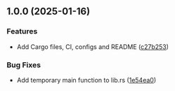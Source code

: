## 1.0.0 (2025-01-16)


### Features

* Add Cargo files, CI, configs and README ([c27b253](https://github.com/propeller-heads/tycho-execution/commit/c27b253ef5182fd44d58a743d618929ed364adeb))


### Bug Fixes

* Add temporary main function to lib.rs ([1e54ea0](https://github.com/propeller-heads/tycho-execution/commit/1e54ea045ee8448da45a273683fb3b608ed741d8))
